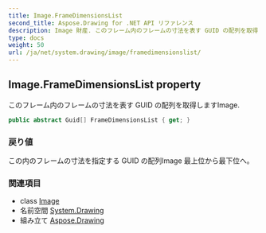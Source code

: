 ```yaml
---
title: Image.FrameDimensionsList
second_title: Aspose.Drawing for .NET API リファレンス
description: Image 財産. このフレーム内のフレームの寸法を表す GUID の配列を取得しますImage.
type: docs
weight: 50
url: /ja/net/system.drawing/image/framedimensionslist/
---
```

## Image.FrameDimensionsList property

このフレーム内のフレームの寸法を表す GUID の配列を取得しますImage.

```csharp
public abstract Guid[] FrameDimensionsList { get; }
```

### 戻り値

この内のフレームの寸法を指定する GUID の配列Image 最上位から最下位へ。

### 関連項目

* class [Image](../)
* 名前空間 [System.Drawing](../../image/)
* 組み立て [Aspose.Drawing](../../../)


